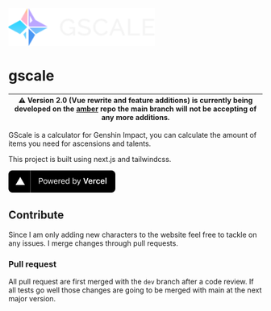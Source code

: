 <img src="./public/images/svg/logo_label_small.svg" height="75">

# gscale

| ⚠️ Version 2.0 (Vue rewrite and feature additions) is currently being developed on the [amber](https://github.com/glaciyan/gscale-amber) repo the main branch will not be accepting of any more additions. |
|-|

GScale is a calculator for Genshin Impact, you can calculate the amount of items you need for ascensions and talents.

This project is built using next.js and tailwindcss.

<a href="https://vercel.com?utm_source=gscale&utm_campaign=oss">
<img src="./public/images/powered-by-vercel.svg"
	width="212"
	height="44">
</a>

## Contribute

Since I am only adding new characters to the website feel free to tackle on any issues. I merge changes through pull requests.

### Pull request

All pull request are first merged with the `dev` branch after a code review. If all tests go well those changes are going to be merged with main at the next major version.
